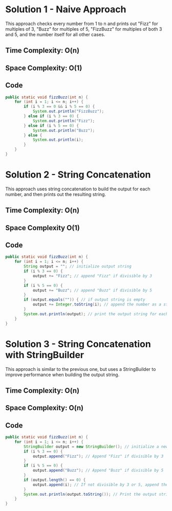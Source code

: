 # Solution 1 - Naive Approach

This approach checks every number from 1 to n and prints out "Fizz" for multiples of 3, "Buzz" for multiples of 5, "FizzBuzz" for multiples of both 3 and 5, and the number itself for all other cases.

## Time Complexity: O(n)
## Space Complexity: O(1)



## Code

```java
public static void fizzBuzz(int n) {
    for (int i = 1; i <= n; i++) {
        if (i % 3 == 0 && i % 5 == 0) {
            System.out.println("FizzBuzz");
        } else if (i % 3 == 0) {
            System.out.println("Fizz");
        } else if (i % 5 == 0) {
            System.out.println("Buzz");
        } else {
            System.out.println(i);
        }
    }
}
```

# Solution 2 - String Concatenation

This approach uses string concatenation to build the output for each number, and then prints out the resulting string.

## Time Complexity: O(n)
## Space Complexity O(1)

## Code

```java
public static void fizzBuzz(int n) {
    for (int i = 1; i <= n; i++) {
        String output = ""; // initialize output string
        if (i % 3 == 0) {
            output += "Fizz"; // append "Fizz" if divisible by 3
        }
        if (i % 5 == 0) {
            output += "Buzz"; // append "Buzz" if divisible by 5
        }
        if (output.equals("")) { // if output string is empty
            output += Integer.toString(i); // append the number as a string
        }
        System.out.println(output); // print the output string for each number
    }
}
```

# Solution 3 - String Concatenation with StringBuilder

This approach is similar to the previous one, but uses a StringBuilder to improve performance when building the output string.

## Time Complexity: O(n)
## Space Complexity: O(n)

## Code

```java
public static void fizzBuzz(int n) {
    for (int i = 1; i <= n; i++) {
        StringBuilder output = new StringBuilder(); // initialize a new StringBuilder to store the output
        if (i % 3 == 0) {
            output.append("Fizz"); // Append "Fizz" if divisible by 3
        }
        if (i % 5 == 0) {
            output.append("Buzz"); // Append "Buzz" if divisible by 5
        }
        if (output.length() == 0) {
            output.append(i); // If not divisible by 3 or 5, append the number itself
        }
        System.out.println(output.toString()); // Print the output string for each number
    }
}
```